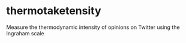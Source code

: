 # thermotaketensity
Measure the thermodynamic intensity of opinions on Twitter using the Ingraham scale
